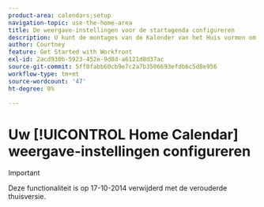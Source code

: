 ```yaml
---
product-area: calendars;setup
navigation-topic: use-the-home-area
title: De weergave-instellingen voor de startagenda configureren
description: U kunt de montages van de Kalender van het Huis vormen om met een Web-based versie van Vooruitzichten te integreren en u te helpen uw werkbelasting tegen uw beschikbare werkuren volgen.
author: Courtney
feature: Get Started with Workfront
exl-id: 2acd930b-5923-452e-9d8d-a6121d8d37ac
source-git-commit: 5ff0fabb60cb9e7c2a7b3506693efdb6c5d8e956
workflow-type: tm+mt
source-wordcount: '47'
ht-degree: 0%

---
```


# Uw [!UICONTROL Home Calendar] weergave-instellingen configureren

>[!IMPORTANT]
>
>Deze functionaliteit is op 17-10-2014 verwijderd met de verouderde thuisversie.

<!--

You can configure the [!UICONTROL Home Calendar] settings to do the following:

* Integrate with a web-based version of [!DNL Outlook] in cloud-hosted [!DNL Office 365] or [!DNL Outlook Live]. You can display all events from your Outlook calendar and any associated calendars you select in your [!UICONTROL Home Calendar] in Adobe Workfront.
* Help you track your workload against your available work hours on the [!UICONTROL Allocation] bar.

To learn more about the Home Calendar, see [[!UICONTROL Home Calendar] view](../../../workfront-basics/using-home/using-the-home-area/home-calendar-view.md).

This article describes how you can configure the Home Calendar settings and integrate the Home Calendar with your external Outlook calendar. 

## Access requirements

+++ Expand to view access requirements for the functionality in this article.

You must have the following access to perform the steps in this article:

<table style="table-layout:auto"> 
 <col> 
 </col> 
 <col> 
 </col> 
 <tbody> 
  <tr> 
   <td role="rowheader"><strong>[!DNL Adobe Workfront plan]</strong></td> 
   <td> <p>Any</p> </td> 
  </tr> 
  <tr> 
   <td role="rowheader"><strong>[!DNL Adobe Workfront] license*</strong></td> 
   <td> <p>Current: [!UICONTROL Work] or higher</p> 
   Or
   <p>New: [!UICONTROL Standard]</p> 
   </td> 
  </tr> 
   </tbody> 
</table>

*To find out what plan or license type you have, contact your [!DNL Workfront] administrator. For more information, see [Access requirements in Workfront documentation](/help/quicksilver/administration-and-setup/add-users/access-levels-and-object-permissions/access-level-requirements-in-documentation.md). 

+++

## About integrating [!DNL Microsoft Outlook] calendars

Consider the following as you configure your Home Calendar with your [!DNL Microsoft Outlook] calendar:

* You can integrate only a web-based version of [!DNL Outlook] in cloud-hosted [!DNL Office 365] or [!DNL Outlook Live].

   On-premise [!DNL Outlook] and [!DNL Outlook] on a cloud-based enterprise [!DNL Exchange] server are not supported.

   If your organization uses single sign-on, you need [!DNL Microsoft 365 E3] or [!DNL E5].

* Attachments associated with your [!DNL Outlook] events are not attached to the [!DNL Outlook] events in your Home Calendar.
* Integration with an [!DNL Outlook] calendar must be completed for each user individually.
* Events that appear in the [!UICONTROL Due] bar do not appear on your [!DNL Microsoft] calendar unless you have dragged them from the [!UICONTROL Work List] to your [!DNL Adobe Workfront] Calendar. For more information, see [[!UICONTROL Due] bar](../../../workfront-basics/using-home/using-the-home-area/home-calendar-view.md#viewing-the-due-bar) and [Work list on the [!UICONTROL Home Calendar]](../../../workfront-basics/using-home/using-the-home-area/home-calendar-view.md#using-the-left-panel-of-the-home-view) in [[!UICONTROL Home Calendar] view](../../../workfront-basics/using-home/using-the-home-area/home-calendar-view.md).

* When you enable the integration with [!DNL Outlook], only work items that are dragged onto the [!UICONTROL Home Calendar] from that point forward will sync. Items that were on the Home Calendar prior to enabling the integration will not appear, and you must drag them onto the Home Calendar again if you want them to appear in [!DNL Outlook].
* When you share (or unshare) an [!DNL Outlook] calendar with other people, or when you change the permission level for a calendar you share with others, this change does not affect their calendars for about 30 minutes. For more information, consult the [!DNL Microsoft Outlook] documentation.\
   Consequently, when you integrate [!DNL Workfront] Calendar with an [!DNL Outlook] calendar that you share with other users, they will not see your [!DNL Workfront] Calendar items for about 30 minutes.

>[!NOTE]
>
>The [!DNL Outlook] calendar configuration is completely separate from the [!DNL Outlook] Add-in ([!UICONTROL [!DNL Outlook] Integration] or [!DNL Workfront Outlook]). There's no installation required to configure the calendar, but there is an installation needed for the [!DNL Outlook] Add-in. For more information on the [!DNL Outlook] Add-in see [Set up [!DNL Adobe Workfront for Outlook]](../../../workfront-integrations-and-apps/using-workfront-with-outlook/set-up-workfront-for-outlook.md).

## Configure your [!UICONTROL Home Calendar] view settings and integrate it with Outlook calendars

1. In the [!UICONTROL Home Calendar] view, click the **[!UICONTROL Settings]** gear icon ![Calendar_Settings_gear_icon.png](assets/calendar-settings-gear-icon.png) in the upper right corner to open the **[!UICONTROL Calendar settings]** panel on the right.

   If you need information about accessing the [!UICONTROL Home Calendar] view, see [View the [!UICONTROL Home Calendar]](../../../workfront-basics/using-home/using-the-home-area/view-home-calendar.md).

1. (Optional) To integrate your [!DNL Microsoft Outlook] calendar, click **[!UICONTROL Add account]** in the upper-right corner of the **[!UICONTROL Calendar settings]** panel. Then, if you are prompted to do so, enter your [!DNL Microsoft Outlook] login information. You can repeat this step to add multiple [!DNL Outlook] accounts.

   >[!NOTE]
   >
   >You must give [!DNL Workfront] permission to access your [!DNL Outlook] calendar. Granting permission allows [!DNL Workfront] to maintain access to calendar data, read your [!DNL outlook] profile, and read and update your [!DNL Microsoft] calendar.

1. Refresh the browser window to see information from your [!DNL Outlook] account in the calendar and in the [!UICONTROL Calendar settings] panel.
1. Click the **[!UICONTROL Settings]** gear icon again in the upper right corner to open the **[!UICONTROL Calendar settings]** panel. ![Calendar_Settings_gear_icon.png](assets/calendar-settings-gear-icon.png)

1. (Optional) Under each [!DNL Microsoft] account you have added in the previous step, select **[!UICONTROL View]** or **[!UICONTROL Sync]**:

   * **[!UICONTROL View]**: This is a read-only option that displays [!DNL Microsoft] calendar events on your [!UICONTROL Home Calendar].
   * **[!UICONTROL Sync]**: This option allows a two-way sync between your [!DNL Microsoft] and [!UICONTROL Home] calendars. In other words, [!DNL Workfront] [!UICONTROL Home Calendar] items export to your [!DNL Microsoft] calendar and [!DNL Microsoft] calendar items import to your Workfront [!UICONTROL Home Calendar] in real time.

      ![](assets/view-sync-checkboxes-qs.png)

1. (Optional) Under your [!DNL Workfront] account or an integrated account, select the associated calendars you want to view on your [!UICONTROL Home Calendar] (such as your PTO, Birthdays, or Holidays calendar) then click your browser's [!UICONTROL Refresh] or [!UICONTROL Reload] button to see your changes.

1. (Optional) In the **[!UICONTROL General]** section under **[!UICONTROL Start Week On]**, select the day you want to display  as the first day of your work week in the Home Calendar.

   ![](assets/general-section-home-calendar-settings-panel.png)

1. Configure the following options:

   * **[!UICONTROL My Work Days]:** Select the days you work.
   * **[!UICONTROL My Usual Start Time]:** Select the time you start your work day.
   * **[!UICONTROL My Usual End Time]:** Select the time you end your work day.

   [!DNL Workfront] uses these three settings to calculate the number of hours you work in a week. This number affects the [!UICONTROL Allocation] bar, which helps you track your workload against your available work hours. For more information, see [[!UICONTROL Allocation] bar](../../../workfront-basics/using-home/using-the-home-area/home-calendar-view.md#understanding-the-allocation-of-time) in the article [[!UICONTROL Home Calendar] view](../../../workfront-basics/using-home/using-the-home-area/home-calendar-view.md).

1. Click outside the **[!UICONTROL Calendar settings]** area to close it.

   [!DNL Workfront] saves your changes automatically.

For information about using the [!UICONTROL Calendar] view to manage your work assignments and integrated calendar events, see [Use the [!UICONTROL Home Calendar] view](../../../workfront-basics/using-home/using-the-home-area/use-home-calendar-view.md).

-->